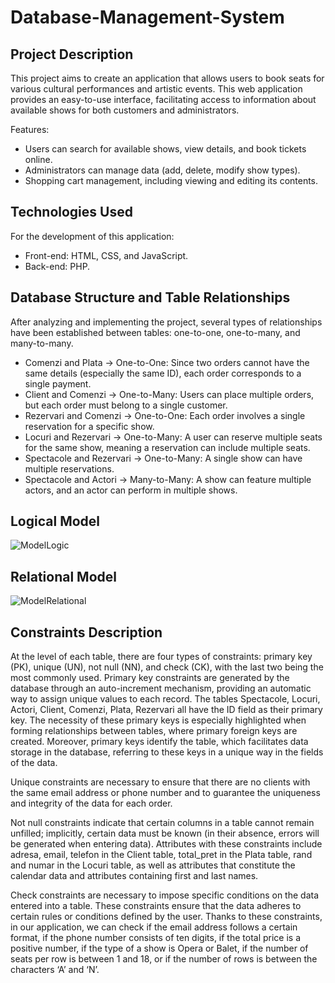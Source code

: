 # Database-Management-System

## Project Description
This project aims to create an application that allows users to book seats for various cultural performances and artistic events. This web application provides an easy-to-use interface, facilitating access to information about available shows for both customers and administrators.

Features:

- Users can search for available shows, view details, and book tickets online.
- Administrators can manage data (add, delete, modify show types).
- Shopping cart management, including viewing and editing its contents.

## Technologies Used
For the development of this application:

- Front-end: HTML, CSS, and JavaScript.
- Back-end: PHP.

## Database Structure and Table Relationships

After analyzing and implementing the project, several types of relationships have been established between tables: one-to-one, one-to-many, and many-to-many.
- Comenzi and Plata → One-to-One: Since two orders cannot have the same details (especially the same ID), each order corresponds to a single payment.
- Client and Comenzi → One-to-Many: Users can place multiple orders, but each order must belong to a single customer.
- Rezervari and Comenzi → One-to-One: Each order involves a single reservation for a specific show.
- Locuri and Rezervari → One-to-Many: A user can reserve multiple seats for the same show, meaning a reservation can include multiple seats.
- Spectacole and Rezervari → One-to-Many: A single show can have multiple reservations.
- Spectacole and Actori → Many-to-Many: A show can feature multiple actors, and an actor can perform in multiple shows.


## Logical Model

![ModelLogic](https://github.com/user-attachments/assets/4ff9e58b-3337-487b-8ae2-5f12b72374cf)

## Relational Model

![ModelRelational](https://github.com/user-attachments/assets/42b4fe08-c59d-4e6a-84cb-b6611d8ee1a9)

## Constraints Description

At the level of each table, there are four types of constraints: primary key (PK), unique (UN), not null (NN), and check (CK), with the last two being the most commonly used.
Primary key constraints are generated by the database through an auto-increment mechanism, providing an automatic way to assign unique values to each record.
The tables Spectacole, Locuri, Actori, Client, Comenzi, Plata, Rezervari all have the ID field as their primary key. The necessity of these primary keys is especially highlighted when forming relationships between tables, where primary foreign keys are created. Moreover, primary keys identify the table, which facilitates data storage in the database, referring to these keys in a unique way in the fields of the data.

Unique constraints are necessary to ensure that there are no clients with the same email address or phone number and to guarantee the uniqueness and integrity of the data for each order.

Not null constraints indicate that certain columns in a table cannot remain unfilled; implicitly, certain data must be known (in their absence, errors will be generated when entering data). Attributes with these constraints include adresa, email, telefon in the Client table, total_pret in the Plata table, rand and numar in the Locuri table, as well as attributes that constitute the calendar data and attributes containing first and last names.

Check constraints are necessary to impose specific conditions on the data entered into a table. These constraints ensure that the data adheres to certain rules or conditions defined by the user. Thanks to these constraints, in our application, we can check if the email address follows a certain format, if the phone number consists of ten digits, if the total price is a positive number, if the type of a show is Opera or Balet, if the number of seats per row is between 1 and 18, or if the number of rows is between the characters ‘A’ and ‘N’.


